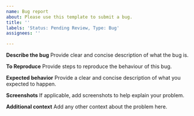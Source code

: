 ```yaml
---
name: Bug report
about: Please use this template to submit a bug.
title: ''
labels: 'Status: Pending Review, Type: Bug'
assignees: ''

---
```


**Describe the bug**
Provide clear and concise description of what the bug is.

**To Reproduce**
Provide steps to reproduce the behaviour of this bug.

**Expected behavior**
Provide a clear and concise description of what you expected to happen.

**Screenshots**
If applicable, add screenshots to help explain your problem.

**Additional context**
Add any other context about the problem here.
